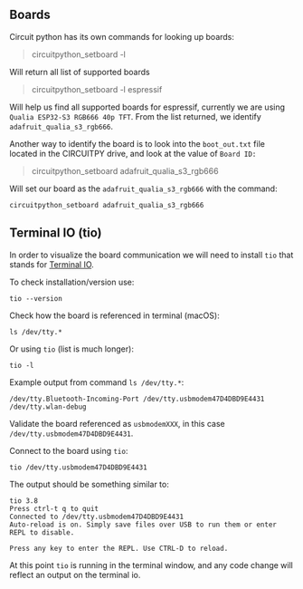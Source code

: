 ## Boards

Circuit python has its own commands for looking up boards:

>circuitpython_setboard -l

Will return all list of supported boards

> circuitpython_setboard -l espressif

Will help us find all supported boards for espressif,
currently we are using `Qualia ESP32-S3 RGB666 40p TFT`. 
From the list returned, we identify `adafruit_qualia_s3_rgb666`.

Another way to identify the board is to look into the `boot_out.txt` file
located in the CIRCUITPY drive, and look at the value of `Board ID:`

> circuitpython_setboard adafruit_qualia_s3_rgb666

Will set our board as the `adafruit_qualia_s3_rgb666` with the command: 
```commandline
circuitpython_setboard adafruit_qualia_s3_rgb666
```

## Terminal IO (tio)

In order to visualize the board communication we will need to install 
`tio` that stands for [Terminal IO](https://formulae.brew.sh/formula/tio).

To check installation/version use:
```commandline
tio --version
```

Check how the board is referenced in terminal (macOS):
```commandline
ls /dev/tty.*
```
Or using `tio` (list is much longer):
```commandline
tio -l
```
Example output from command `ls /dev/tty.*`:
```commandline
/dev/tty.Bluetooth-Incoming-Port /dev/tty.usbmodem47D4DBD9E4431   /dev/tty.wlan-debug
```
Validate the board referenced as `usbmodemXXX`, in this case `/dev/tty.usbmodem47D4DBD9E4431`.

Connect to the board using `tio`:
```commandline
tio /dev/tty.usbmodem47D4DBD9E4431
```
The output should be something similar to:
```commandline
tio 3.8
Press ctrl-t q to quit
Connected to /dev/tty.usbmodem47D4DBD9E4431
Auto-reload is on. Simply save files over USB to run them or enter REPL to disable.

Press any key to enter the REPL. Use CTRL-D to reload.
```

At this point `tio` is running in the terminal window, and any code change will reflect an output on the terminal io. 




